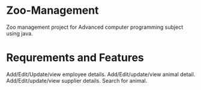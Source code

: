 # Zoo-Management
Zoo management project for Advanced computer programming subject using java.
# Requrements and Features
Add/Edit/Update/view employee details.
Add/Edit/update/view animal detail.
Add/Edit/update/view supplier details.
Search for animal.


